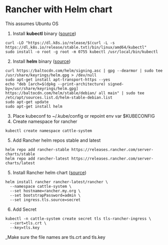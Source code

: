 # Rancher with Helm chart
This assumes Ubuntu OS

1. Install **kubectl** binary ([source](https://kubernetes.io/docs/tasks/tools/install-kubectl-linux/))
```
curl -LO "https://dl.k8s.io/release/$(curl -L -s https://dl.k8s.io/release/stable.txt)/bin/linux/amd64/kubectl"
sudo install -o root -g root -m 0755 kubectl /usr/local/bin/kubectl

```
2. Install **helm** binary ([source](https://helm.sh/docs/intro/install/))
```
curl https://baltocdn.com/helm/signing.asc | gpg --dearmor | sudo tee /usr/share/keyrings/helm.gpg > /dev/null
sudo apt-get install apt-transport-https --yes
echo "deb [arch=$(dpkg --print-architecture) signed-by=/usr/share/keyrings/helm.gpg] https://baltocdn.com/helm/stable/debian/ all main" | sudo tee /etc/apt/sources.list.d/helm-stable-debian.list
sudo apt-get update
sudo apt-get install helm
```
3. Place kubeconf to ~/.kube/config or repoint env var $KUBECONFIG
4. Create namespace for rancher
```
kubectl create namespace cattle-system
```
5. Add Rancher helm repos stable and latest
```
helm repo add rancher-stable https://releases.rancher.com/server-charts/stable
helm repo add rancher-latest https://releases.rancher.com/server-charts/latest
```

5. Install Rancher helm chart ([source](https://ranchermanager.docs.rancher.com/getting-started/installation-and-upgrade/install-upgrade-on-a-kubernetes-cluster))
```
helm install rancher rancher-latest/rancher \
  --namespace cattle-system \
  --set hostname=rancher.my.org \
  --set bootstrapPassword=admin \
  --set ingress.tls.source=secret
```


6. Add Secret
```
kubectl -n cattle-system create secret tls tls-rancher-ingress \
  --cert=tls.crt \
  --key=tls.key
```
_Make sure the file names are tls.crt and tls.key
